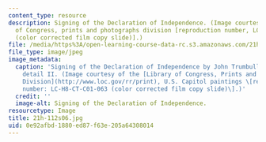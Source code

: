 ```yaml
---
content_type: resource
description: Signing of the Declaration of Independence. (Image courtesy of the Library
  of Congress, prints and photographs division [reproduction number, LC-H8-CT-C01-063
  (color corrected film copy slide)].)
file: /media/https%3A/open-learning-course-data-rc.s3.amazonaws.com/21h-112-the-american-revolution-spring-2006/0e92afbd1880ed87f63e205a64308014_21h-112s06.jpg
file_type: image/jpeg
image_metadata:
  caption: 'Signing of the Declaration of Independence by John Trumbull in U.S. Capitol,
    detail II. (Image courtesy of the [Library of Congress, Prints and Photographs
    Division](http://www.loc.gov/rr/print), U.S. Capitol paintings \[reproduction
    number: LC-H8-CT-C01-063 (color corrected film copy slide)\].)'
  credit: ''
  image-alt: Signing of the Declaration of Independence.
resourcetype: Image
title: 21h-112s06.jpg
uid: 0e92afbd-1880-ed87-f63e-205a64308014
---
```

